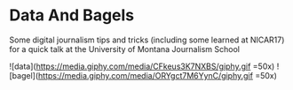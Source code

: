 # Data And Bagels
Some digital journalism tips and tricks (including some learned at NICAR17) for a quick talk at the University of Montana Journalism School 

![data](https://media.giphy.com/media/CFkeus3K7NXBS/giphy.gif =50x)
![bagel](https://media.giphy.com/media/ORYgct7M6YynC/giphy.gif =50x)




